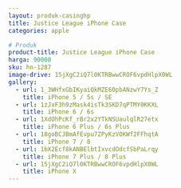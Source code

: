 ```yaml
---
layout: produk-casinghp
title: Justice League iPhone Case
categories: apple

# Produk
product-title: Justice League iPhone Case
harga: 90000
sku: hn-1287
image-drive: 15jXgC2iQ7l0KTRBwwCROF6vpdHlpX0WL
gallery:
  - url: 1_3WHfxGbIKyaiQkMZE60pbANzwY7Ys_Z
    title: iPhone 5 / 5s / SE
  - url: 1zJxF3h9zMask4isTk3SKD7qPTMY0KKXL
    title: iPhone 6 / 6s
  - url: 1XdOhPcKf_rBr2x2YTkNSUaulqlR27etx
    title: iPhone 6 Plus / 6s Plus
  - url: 18goBCJBmAfEvpu7ZPyKzVOKWf2FFhqtA
    title: iPhone 7 / 8
  - url: 1bX2Ecf8kANBElbtIxvcdOdcfSbPaLrqy
    title: iPhone 7 Plus / 8 Plus
  - url: 15jXgC2iQ7l0KTRBwwCROF6vpdHlpX0WL
    title: iPhone X
---
```

